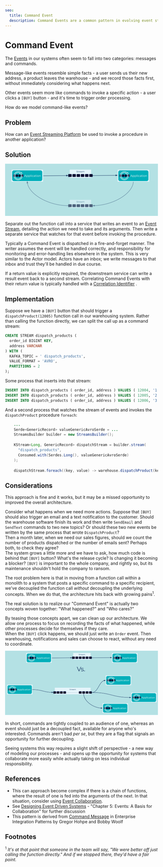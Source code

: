```yaml
---
seo:
  title: Command Event
  description: Command Events are a common pattern in evolving event streaming architectures, where events are used as triggers for further processing. They may indicate opportunities for further decoupling and separation of responsibilities.
---
```


# Command Event

The [Events](../event/event.md) in our systems often seem to fall into
two categories: messages and commands.

Message-like events resemble simple facts - a user sends us
their new address, a product leaves the warehouse - and we record
those facts first, without immediately considering what happens next.

Other events seem more like commands to invoke a specific action - a
user clicks a `[BUY]` button - and it's time to trigger order
processing.

How do we model command-like events?

## Problem

How can an [Event Streaming
Platform](../event-stream/event-streaming-platform.md) be used to
invoke a procedure in another application?

## Solution
![Command Event](../img/command-event1.svg)

Separate out the function call into a service that writes an event to
an [Event Stream](../event-stream/event-stream.md), detailing the
action we need to take and its arguments. Then write a separate
service that watches for that event before invoking the
procedure.

Typically a Command Event is dispatched in a fire-and-forget
manner. The writer assumes the event will be handled correctly, and
responsibility for monitoring and error-handling lies elsewhere in the
system.  This is very similar to the Actor model. Actors have an
inbox; we write messages to that inbox and trust they'll be handled in
due course.

If a return value is explicitly required, the downstream service can
write a result event back to a second stream. Correlating Command
Events with their return value is typically handled with a
[Correlation Identifier](../event/correlation-identifier.md) .

## Implementation

Suppose we have a `[BUY]` button that should trigger a
`dispatchProduct(12005)` function call in our warehousing
system. Rather than calling the function directly, we can split the
call up as a command stream:

```sql
CREATE STREAM dispatch_products (
  order_id BIGINT KEY,
  address VARCHAR
) WITH (
  KAFKA_TOPIC = ' dispatch_products',
  VALUE_FORMAT = 'AVRO',
  PARTITIONS = 2
);
```

Some process that inserts into that stream:

```sql
INSERT INTO dispatch_products ( order_id, address ) VALUES ( 12004, '1 Streetford Road' );
INSERT INTO dispatch_products ( order_id, address ) VALUES ( 12005, '2 Roadford Avenue' );
INSERT INTO dispatch_products ( order_id, address ) VALUES ( 12006, '3 Avenue Fordstreet' );
```

And a second process that watches the stream of events and invokes the
`dispatchProduct` procedure `foreach`:

```java
    ...
    Serde<GenericRecord> valueGenericAvroSerde = ...
    StreamsBuilder builder = new StreamsBuilder();

    KStream<Long, GenericRecord> dispatchStream = builder.stream(
      "dispatch_products",
      Consumed.with(Serdes.Long(), valueGenericAvroSerde)
    );

    dispatchStream.foreach((key, value) -> warehouse.dispatchProduct(key, value));
```

## Considerations

This approach is fine and it works, but it may be a missed opportunity
to improved the overall architecture.

Consider what happens when we need more actions. Suppose that `[BUY]`
should also trigger an email and a text notification to the customer.
Should the warehouse software finish its work and then write
`SendEmail` and `SendText` commands to two new topics? Or should
these two new events be written by the same process that wrote `DispatchProduct`?  
Then a month later, when we need our sales figures, should we count
the number of products dispatched or the number of emails sent?
Perhaps both, to check they agree?  
The system grows a little more and we have to ask, how much code is
behind that `[BUY]` button?  What's the release cycle?  Is changing it
becoming a blocker?  `[BUY]` is important to the whole company, and
rightly so, but its maintenance shouldn't hold the company to ransom.

The root problem here is that in moving from a function call within a
monolith to a system that posts a specific command to a specific
recipient, we've decoupled the function call _without_ decoupling the
underlying concepts. When we do that, the architecture hits back with
growing pains<sup>1</sup>.

The real solution is to realize our "Command Event" is actually two
concepts woven together: "What happened?" and "Who cares?" 

By teasing those concepts apart, we can clean up our architecture. We
allow one process to focus on recording the facts of what happened,
while other processes decide for themselves if they care.  
When the `[BUY]` click happens, we should just write an `Order`
event. Then warehousing, notifications and sales can choose to react,
without any need to coordinate.

![Command Event](../img/command-event2.svg)

In short, commands are tightly coupled to an audience of one, whereas
an event should just be a decoupled fact, available for anyone who's
interested.  Commands aren't bad _per se_, but they are a flag that
signals an opportunity for further decoupling.

Seeing systems this way requires a slight shift of perspective - a new
way of modeling our processes - and opens up the opportunity for
systems that collaborate more easily while actually taking on less
individual responsibility.

## References

* This can approach become complex if there is a chain of functions,
  where the result of one is fed into the arguments of the next. In
  that situation, consider using [Event
  Collaboration](../compositional-patterns/event-collaboration.md).
* See [Designing Event Driven
  Systems](https://www.confluent.io/designing-event-driven-systems/) -
  "Chapter 5: Events: A Basis for Collaboration" for further
  discussion
* This pattern is derived from [Command
  Message](https://www.enterpriseintegrationpatterns.com/patterns/messaging/CommandMessage.html)
  in Enterprise Integration Patterns by Gregor Hohpe and Bobby Woolf

## Footnotes

<sup>1</sup> _It's at that point that someone in the team will say, "We were
better off just calling the function directly."  And if we stopped
there, they'd have a fair point._
